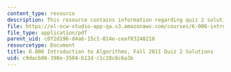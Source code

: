 ```yaml
---
content_type: resource
description: This resource contains information regarding quiz 2 solution.
file: https://ol-ocw-studio-app-qa.s3.amazonaws.com/courses/6-006-introduction-to-algorithms-fall-2011/c9dacb06398e3504b12dc1c28c8c6a3b_MIT6_006F11_quiz2_sol.pdf
file_type: application/pdf
parent_uid: c0f2d196-d4a6-15c1-014e-ceaf83248218
resourcetype: Document
title: 6.006 Introduction to Algorithms, Fall 2011 Quiz 2 Solutions
uid: c9dacb06-398e-3504-b12d-c1c28c8c6a3b
---
```

